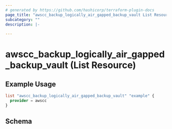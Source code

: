 ```yaml
---
# generated by https://github.com/hashicorp/terraform-plugin-docs
page_title: "awscc_backup_logically_air_gapped_backup_vault List Resource - terraform-provider-awscc"
subcategory: ""
description: |-
  
---
```


# awscc_backup_logically_air_gapped_backup_vault (List Resource)



## Example Usage

```terraform
list "awscc_backup_logically_air_gapped_backup_vault" "example" {
  provider = awscc
}
```

<!-- schema generated by tfplugindocs -->
## Schema
